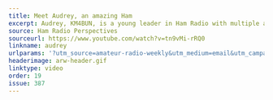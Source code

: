 ```yaml
---
title: Meet Audrey, an amazing Ham
excerpt: Audrey, KM4BUN, is a young leader in Ham Radio with multiple awards and accomplishments, soon finishing an electrical engineering degree at Georgia Tech.
source: Ham Radio Perspectives
sourceurl: https://www.youtube.com/watch?v=tn9vMi-rRQ0
linkname: audrey
urlparams: '?utm_source=amateur-radio-weekly&utm_medium=email&utm_campaign=newsletter'
headerimage: arw-header.gif
linktype: video
order: 19
issue: 387
---
```

